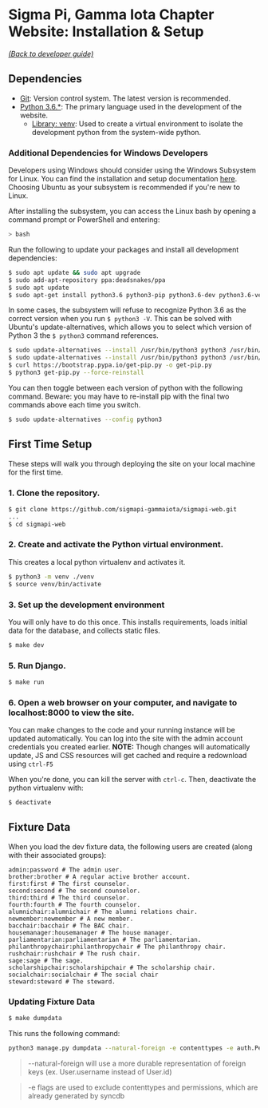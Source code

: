# Sigma Pi, Gamma Iota Chapter Website: Installation & Setup

[_(Back to developer guide)_](https://github.com/sigmapi-gammaiota/sigmapi-web/tree/master/docs/dev-guide/index.md)

## Dependencies

* [Git](https://git-scm.com/downloads): Version control system.
  The latest version is recommended.
* [Python 3.6.*](https://www.python.org/downloads/): The primary language
  used in the development of the website.
  * [Library: venv](https://docs.python.org/3.6/library/venv.html): Used to 
    create a virtual environment to isolate the development python from the
    system-wide python.

### Additional Dependencies for Windows Developers

Developers using Windows should consider using the Windows Subsystem for Linux. You can find
the installation and setup documentation [here](https://docs.microsoft.com/en-us/windows/wsl/install-win10).
Choosing Ubuntu as your subsystem is recommended if you're new to Linux.

After installing the subsystem, you can access the Linux bash by opening a 
command prompt or PowerShell and entering:
```bash
> bash
```

Run the following to update your packages and install all development dependencies:
```bash
$ sudo apt update && sudo apt upgrade
$ sudo add-apt-repository ppa:deadsnakes/ppa
$ sudo apt update
$ sudo apt-get install python3.6 python3-pip python3.6-dev python3.6-venv
```

In some cases, the subsystem will refuse to recognize Python 3.6 as the correct version
when you run `$ python3 -V`. This can be solved with Ubuntu's update-alternatives, which allows
you to select which version of Python 3 the `$ python3` command references.
```bash
$ sudo update-alternatives --install /usr/bin/python3 python3 /usr/bin/python3.5 1
$ sudo update-alternatives --install /usr/bin/python3 python3 /usr/bin/python3.6 2
$ curl https://bootstrap.pypa.io/get-pip.py -o get-pip.py
$ python3 get-pip.py --force-reinstall
```
You can then toggle between each version of python with the following command. Beware: you may
have to re-install pip with the final two commands above each time you switch.
```bash
$ sudo update-alternatives --config python3
```


## First Time Setup

These steps will walk you through deploying the site on your local machine for the first time.

### 1. Clone the repository.

```bash
$ git clone https://github.com/sigmapi-gammaiota/sigmapi-web.git
...
$ cd sigmapi-web
```

### 2. Create and activate the Python virtual environment.

This creates a local python virtualenv and activates it.

```bash
$ python3 -m venv ./venv
$ source venv/bin/activate
```

### 3. Set up the development environment

You will only have to do this once. This installs requirements, loads initial
data for the database, and collects static files.

```bash
$ make dev
```

### 5. Run Django.

```bash
$ make run
```

### 6. Open a web browser on your computer, and navigate to localhost:8000 to view the site.

You can make changes to the code and your running instance will be updated automatically. You can log into the site with the admin account credentials you created earlier.  **NOTE:** Though changes will automatically update, JS and CSS resources will get cached and require a redownload using `ctrl-F5`

When you're done, you can kill the server with `ctrl-c`. Then, deactivate the python virtualenv with: 

```bash
$ deactivate
```

## Fixture Data

When you load the dev fixture data, the following users are created (along with their associated groups):

```
admin:password # The admin user.
brother:brother # A regular active brother account.
first:first # The first counselor.
second:second # The second counselor.
third:third # The third counselor.
fourth:fourth # The fourth counselor.
alumnichair:alumnichair # The alumni relations chair.
newmember:newmember # A new member.
bacchair:bacchair # The BAC chair.
housemanager:housemanager # The house manager.
parliamentarian:parliamentarian # The parliamentarian.
philanthropychair:philanthropychair # The philanthropy chair.
rushchair:rushchair # The rush chair.
sage:sage # The sage.
scholarshipchair:scholarshipchair # The scholarship chair.
socialchair:socialchair # The social chair
steward:steward # The steward.
```

### Updating Fixture Data

```bash
$ make dumpdata
```

This runs the following command:
```bash
python3 manage.py dumpdata --natural-foreign -e contenttypes -e auth.Permission > fixtures/dev_data.json
```
> --natural-foreign will use a more durable representation of foreign keys (ex. User.username instead of User.id)

> -e flags are used to exclude contenttypes and permissions, which are already generated by syncdb
